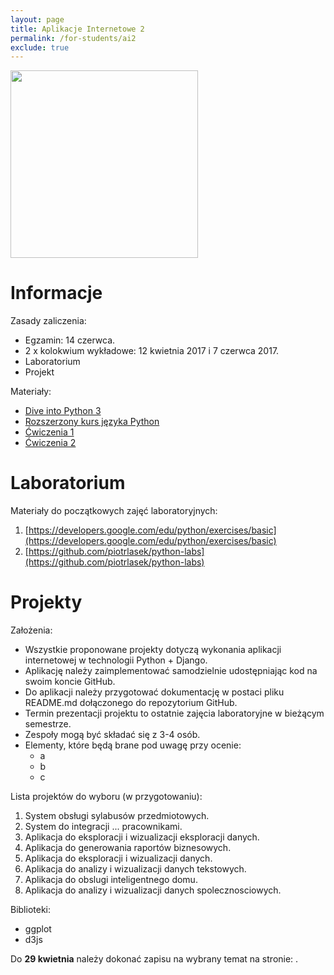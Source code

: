 ```yaml
---
layout: page
title: Aplikacje Internetowe 2 
permalink: /for-students/ai2
exclude: true
---
```


<img src="https://www.python.org/static/community_logos/python-logo-master-v3-TM.png" width="300px">

# Informacje

Zasady zaliczenia:
* Egzamin: 14 czerwca.
* 2 x kolokwium wykładowe: 12 kwietnia 2017 i 7 czerwca 2017.
* Laboratorium
* Projekt

Materiały:
* [Dive into Python 3](http://www.diveintopython3.net)
* [Rozszerzony kurs języka Python](https://www.ii.uni.wroc.pl/~marcinm/dyd/python/)
* [Ćwiczenia 1](http://exercism.io/languages/python/exercises)
* [Ćwiczenia 2](http://www.ling.gu.se/~lager/python_exercises.html)

# Laboratorium

Materiały do początkowych zajęć laboratoryjnych:
1. [https://developers.google.com/edu/python/exercises/basic](https://developers.google.com/edu/python/exercises/basic)
2. [https://github.com/piotrlasek/python-labs](https://github.com/piotrlasek/python-labs)

# Projekty

Założenia:
* Wszystkie proponowane projekty dotyczą wykonania aplikacji internetowej w technologii
  Python + Django.
* Aplikację należy zaimplementować samodzielnie udostępniając kod na swoim koncie GitHub.
* Do aplikacji należy przygotować dokumentację w postaci pliku README.md dołączonego
  do repozytorium GitHub.
* Termin prezentacji projektu to ostatnie zajęcia laboratoryjne w bieżącym semestrze.
* Zespoły mogą być składać się z 3-4 osób.
* Elementy, które będą brane pod uwagę przy ocenie:
  * a
  * b
  * c

Lista projektów do wyboru (w przygotowaniu):
 1. System obsługi sylabusów przedmiotowych.
 1. System do integracji ... pracownikami.
 1. Aplikacja do eksploracji i wizualizacji eksploracji danych.
 1. Aplikacja do generowania raportów biznesowych.
 1. Aplikacja do eksploracji i wizualizacji danych.
 1. Aplikacja do analizy i wizualizacji danych tekstowych.
 1. Aplikacja do obslugi inteligentnego domu.
 1. Aplikacja do analizy i wizualizacji danych spolecznosciowych.

Biblioteki:
 * ggplot
 * d3js
 

Do **29 kwietnia** należy dokonać zapisu na wybrany temat
na stronie: []().
